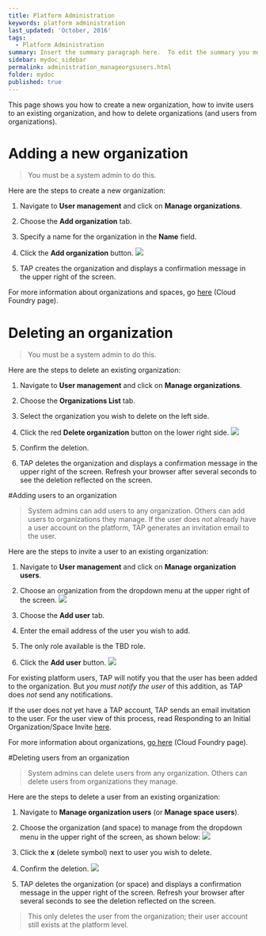 ```yaml
---
title: Platform Administration
keywords: platform administration
last_updated: 'October, 2016'
tags:
  - Platform Administration
summary: Insert the summary paragraph here.  To edit the summary you must edit the meta data for this post. 
sidebar: mydoc_sidebar
permalink: administration_manageorgsusers.html
folder: mydoc
published: true
---
```


This page shows you how to create a new organization, how to invite users to an existing organization, and how to delete organizations (and users from organizations).

# Adding a new organization

> You must be a system admin to do this.

Here are the steps to create a new organization:

1. Navigate to **User management** and click on **Manage organizations**.

2. Choose the **Add organization** tab.

3. Specify a name for the organization in the **Name** field.

4. Click the **Add organization** button.
![](https://github.com/trustedanalytics/platform-wiki/blob/master/wikiImages/Add_Organization_v7_Cropped.png)

5. TAP creates the organization and displays a confirmation message in the upper right of the screen.

For more information about organizations and spaces, go [here](https://docs.cloudfoundry.org/concepts/roles.html) (Cloud Foundry page).

# Deleting an organization

> You must be a system admin to do this.

Here are the steps to delete an existing organization:

1. Navigate to **User management** and click on **Manage organizations**.

2. Choose the **Organizations List** tab.

3. Select the organization you wish to delete on the left side.

4. Click the red **Delete organization** button on the lower right side.
![](https://github.com/trustedanalytics/platform-wiki/blob/master/wikiImages/Delete_Organization_v7_Cropped.png)

5. Confirm the deletion.

6. TAP deletes the organization and displays a confirmation message in the upper right of the screen. Refresh your browser after several seconds to see the deletion reflected on the screen.

#Adding users to an organization

> System admins can add users to any organization. Others can add users to organizations they manage. If the user does *not* already have a user account on the platform, TAP generates an invitation email to the user.

Here are the steps to invite a user to an existing organization: 

1. Navigate to **User management** and click on **Manage organization users**.

2. Choose an organization from the dropdown menu at the upper right of the screen.
![](https://github.com/trustedanalytics/platform-wiki/blob/master/wikiImages/Organization_Selection_v7_Cropped.png)

3. Choose the **Add user** tab.

4. Enter the email address of the user you wish to add.

5. The only role available is the TBD role.

6. Click the **Add user** button.
![](https://github.com/trustedanalytics/platform-wiki/blob/master/wikiImages/Add_User_v7_Cropped.png)

For existing platform users, TAP will notify you that the user has been added to the organization. But *you must notify the user* of this addition, as TAP does *not* send any notifications.

If the user does *not* yet have a TAP account, TAP sends an email invitation to the user. For the user view of this process, read Responding to an Initial Organization/Space Invite [here](https://github.com/trustedanalytics/platform-wiki-0.7/wiki/0.7-Accessing-your-user-account).

For more information about organizations, [go here](https://docs.cloudfoundry.org/concepts/roles.html) (Cloud Foundry page).

#Deleting users from an organization

> System admins can delete users from any organization. Others can delete users from organizations they manage.

Here are the steps to delete a user from an existing organization:

1. Navigate to **Manage organization users** (or **Manage space users**).

2. Choose the organization (and space) to manage from the dropdown menu in the upper right of the screen, as shown below:
![](https://github.com/trustedanalytics/platform-wiki/blob/master/wikiImages/Space_Selection_v7_Cropped.PNG)

3. Click the **x** (delete symbol) next to user you wish to delete.

4. Confirm the deletion.
![](https://github.com/trustedanalytics/platform-wiki/blob/master/wikiImages/Delete_User_Organization_v7_Cropped.png)

5. TAP deletes the organization (or space) and displays a confirmation message in the upper right of the screen. Refresh your browser after several seconds to see the deletion reflected on the screen.

>This only deletes the user from the organization; their user account still exists at the platform level.
